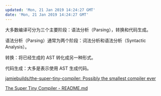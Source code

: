 ```yaml
---
updated: 'Mon, 21 Jan 2019 14:24:27 GMT'
date: 'Mon, 21 Jan 2019 14:24:27 GMT'
---
```


大多数编译可分为三个主要阶段：语法分析（Parsing），转换和代码生成。

语法分析（Parsing）通常为两个阶段：词法分析和语法分析（Syntactic Analysis）。

转换：将已经生成的 AST 转化成另一种形式。

代码生成：大多是表示使用 AST 生成代码。

[jamiebuilds/the-super-tiny-compiler: Possibly the smallest compiler ever](https://github.com/jamiebuilds/the-super-tiny-compiler)

[The Super Tiny Compiler - README.md](https://the-super-tiny-compiler.glitch.me/)
